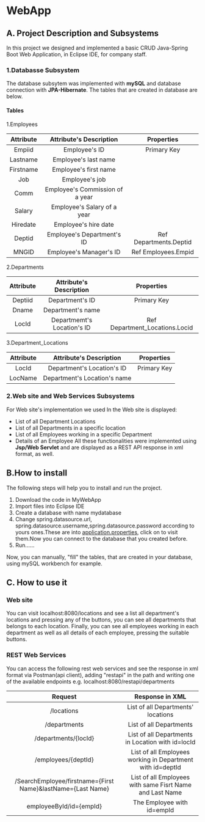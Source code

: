 # WebApp
 ## A. Project Description and Subsystems
 In this project we designed and implemented a basic CRUD Java-Spring Boot Web Application, in Eclipse IDE, for company staff.
 ### 1.Databasse Subsystem
 The database subsytem was implemented with **mySQL** and database connection with **JPA-Hibernate**.
 The tables that are created in database are below.
 #### Tables
 1.Employees
 
 
 | Attribute |     Attribute's Description     |       Properties       |
|:---------:|:-------------------------------:|:----------------------:|
| Empiid    |          Employee's ID          |       Primary Key      |
| Lastname  |       Employee's last name      |                        |
| Firstname |      Employee's first name      |                        |
| Job       |          Employee's job         |                        |
| Comm      | Employee's Commission of a year |                        |
| Salary    |   Employee's Salary of a year   |                        |
| Hiredate  |       Employee's hire date      |                        |
| Deptid    |    Employee's Department's ID   | Ref Departments.Deptid |
| MNGID     |     Employee's Manager's ID     | Ref Employees.Empid    |

2.Departments

| Attribute |   Attribute's Description  |           Properties           |
|:---------:|:--------------------------:|:------------------------------:|
|  Deptiid  |       Department's ID      |           Primary Key          |
|   Dname   |      Department's name     |                                |
|   LocId   | Departmemt's Location's ID | Ref Department_Locations.Locid |

3.Department_Locations

| Attribute |    Attribute's Description   |  Properties |
|:---------:|:----------------------------:|:-----------:|
|   LocId   |  Department's Location's ID  | Primary Key |
|  LocName  | Department's Location's name |             |


 ### 2.Web site and Web Services Subsystems
 For Web site's implementation we used
 In the Web site is displayed:
 * List of all Department Locations
 * List of all Departments in a specific location
 * List of all Employees working in a specific Department
 * Details of an Employee
 All these functionalities were implemented using  **Jsp/Web Servlet** and are displayed as a REST API response in xml format, as well.
 ## B.How to install
 The following steps will help you to install and run the project.
 1. Download the code in MyWebApp
 2. Import files into Eclipse IDE
 3. Create a database with name mydatabase
 4. Change spring.datasource.url, spring.datasource.username,spring.datasource.password according to yours ones.These are into [application.properties](), click on to visit them.Now you can connect to the database that you created before.
 5. Run......
 
 Now, you can manually, "fill" the tables, that are created in your database, using mySQL workbench for example.
 
 ## C. How to use it
 
 ### Web site
 
You can visit localhost:8080/locations and see a list all department's locations and pressing any of the buttons, you can see all departments that belongs to each location. Finally, you can see all employees working in each department as well as all details of each employee, pressing the suitable buttons.

### REST Web Services

You can access the following rest web services and see the response in xml format via Postman(api client), adding "restapi" in the path and writing one of the available endpoints  e.g. localhost:8080/restapi/departments


|                           Request                           |                       Response in XML                       |
|:-----------------------------------------------------------:|:-----------------------------------------------------------:|
|                          /locations                         |              List of all Departments' locations             |
|                         /departments                        |                   List of all Departments                   |
|                     /departments/{locId}                    | List of all Departments in Location with id=locId           |
|                     /employees/{deptId}                     | List of all Employees working in Department with id=deptId  |
| /SearchEmployee/firstname={First Name}&lastName={Last Name} | List of all Employees with same Fisrt Name and Last Name    |
| employeeById/id={empId}                                     |                  The Employee with id=empId                 |

 
 
 
 
 
 
 
 
 
 

